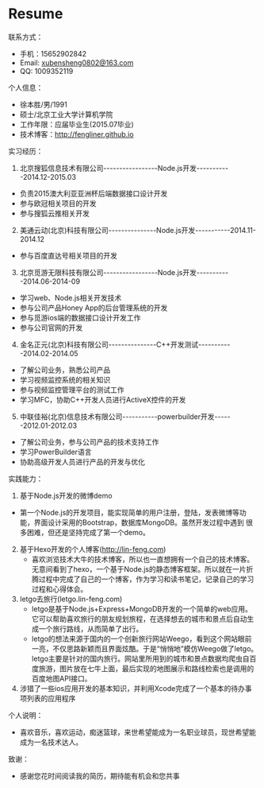 Resume
======
联系方式：
 - 手机：15652902842
 - Email: xubensheng0802@163.com
 - QQ: 1009352119

个人信息：
 - 徐本胜/男/1991
 - 硕士/北京工业大学计算机学院
 - 工作年限：应届毕业生(2015.07毕业)
 - 技术博客：http://fengliner.github.io

实习经历：            
 1. 北京搜狐信息技术有限公司-----------------Node.js开发-----------2014.12-2015.03                          
  - 负责2015澳大利亚亚洲杯后端数据接口设计开发                               
  - 参与欧冠相关项目的开发                         
  - 参与搜狐云推相关开发                       
 2. 美通云动(北京)科技有限公司---------------Node.js开发-----------2014.11-2014.12                      
  - 参与百度直达号相关项目的开发                      
 3. 北京觅游无限科技有限公司-----------------Node.js开发-----------2014.06-2014-09                           
  - 学习web、Node.js相关开发技术        
  - 参与公司产品Honey App的后台管理系统的开发         
  - 参与觅游ios端的数据接口设计开发工作           
  - 参与公司官网的开发        
 4. 金名正元(北京)科技有限公司---------------C++开发测试-----------2014.02-2014.05          
  - 了解公司业务，熟悉公司产品         
  - 学习视频监控系统的相关知识           
  - 参与视频监控管理平台的测试工作            
  - 学习MFC，协助C++开发人员进行ActiveX控件的开发            
 5. 中联佳裕(北京)信息技术有限公司-----------powerbuilder开发------2012.01-2012.03                   
  - 了解公司业务，参与公司产品的技术支持工作          
  - 学习PowerBuilder语言          
  - 协助高级开发人员进行产品的开发与优化         

实践能力：
 1. 基于Node.js开发的微博demo
  - 第一个Node.js的开发项目，能实现简单的用户注册，登陆，发表微博等功能，界面设计采用的Bootstrap，数据库MongoDB。虽然开发过程中遇到  很多困难，但还是坚持完成了第一个demo。
 2. 基于Hexo开发的个人博客(http://lin-feng.com)
	- 喜欢浏览技术大牛的技术博客，所以也一直想拥有一个自己的技术博客。无意间看到了hexo，一个基于Node.js的静态博客框架。所以就在一片折腾过程中完成了自己的一个博客，作为学习和读书笔记，记录自己的学习过程和心得体会。
 3. letgo去旅行(letgo.lin-feng.com) 
	- letgo是基于Node.js+Express+MongoDB开发的一个简单的web应用。它可以帮助喜欢旅行的朋友规划旅程，在选择想去的城市和景点后自动生成一个旅行路线，从而简单了出行。 
	- letgo的想法来源于国内的一个创新旅行网站Weego，看到这个网站眼前一亮，不仅思路新颖而且界面炫酷。于是“悄悄地”模仿Weego做了letgo。letgo主要是针对的国内旅行。网站里所用到的城市和景点数据均爬虫自百度旅游，图片放在七牛上面，最后实现的地图展示和路线检索也是调用的百度地图API接口。
 4. 涉猎了一些ios应用开发的基本知识，并利用Xcode完成了一个基本的待办事项列表的应用程序 

个人说明：
 - 喜欢音乐，喜欢运动，痴迷篮球，来世希望能成为一名职业球员，现世希望能成为一名技术达人。

致谢：
 - 感谢您花时间阅读我的简历，期待能有机会和您共事
